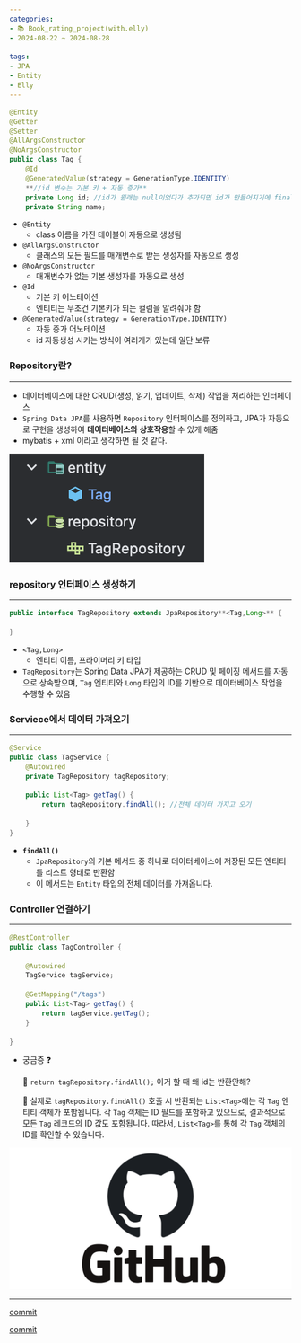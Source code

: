 ```yaml
---
categories:
- 📚 Book_rating_project(with.elly)
- 2024-08-22 ~ 2024-08-28
  
tags:
- JPA
- Entity
- Elly
---
```


```java
@Entity
@Getter
@Setter
@AllArgsConstructor
@NoArgsConstructor
public class Tag {
    @Id
    @GeneratedValue(strategy = GenerationType.IDENTITY)
    **//id 변수는 기본 키 + 자동 증가**
    private Long id; //id가 원래는 null이었다가 추가되면 id가 만들어지기에 final은 붙이지 않는다.
    private String name;
```

- `@Entity`
    - class 이름을 가진 테이블이 자동으로 생성됨
- `@AllArgsConstructor`
    - 클래스의 모든 필드를 매개변수로 받는 생성자를 자동으로 생성
- `@NoArgsConstructor`
    - 매개변수가 없는 기본 생성자를 자동으로 생성
- `@Id`
    - 기본 키 어노테이션
    - 엔티티는 무조건 기본키가 되는 컬럼을 알려줘야 함
- `@GeneratedValue(strategy = GenerationType.IDENTITY)`
    - 자동 증가 어노테이션
    - id 자동생성 시키는 방식이 여러개가 있는데 일단 보류

### Repository란?

---

- 데이터베이스에 대한 CRUD(생성, 읽기, 업데이트, 삭제) 작업을 처리하는 인터페이스
- `Spring Data JPA`를 사용하면 `Repository` 인터페이스를 정의하고, JPA가 자동으로 구현을 생성하여 **데이터베이스와 상호작용**할 수 있게 해줌
- mybatis + xml 이라고 생각하면 될 것 같다.

![스크린샷 2024-08-27 오전 12.45.33.png](/assets/img/TIL/2024-08-27/스크린샷%202024-08-27%20오전%2012.45.33.png)

### repository 인터페이스 생성하기

---

```java
public interface TagRepository extends JpaRepository**<Tag,Long>** {

}
```

- `<Tag,Long>`
    - 엔티티 이름, 프라이머리 키 타입
- `TagRepository`는 Spring Data JPA가 제공하는 CRUD 및 페이징 메서드를 자동으로 상속받으며, `Tag` 엔티티와 `Long` 타입의 ID를 기반으로 데이터베이스 작업을 수행할 수 있음

### Serviece에서 데이터 가져오기

---

```java
@Service
public class TagService {
    @Autowired
    private TagRepository tagRepository;

    public List<Tag> getTag() {
        return tagRepository.findAll(); //전체 데이터 가지고 오기

    }
}
```

- **`findAll()`**
    - `JpaRepository`의 기본 메서드 중 하나로 데이터베이스에 저장된 모든 엔티티를 리스트 형태로 반환함
    - 이 메서드는 `Entity` 타입의 전체 데이터를 가져옵니다.
    

### Controller 연결하기

---

```java
@RestController
public class TagController {

    @Autowired
    TagService tagService;

    @GetMapping("/tags")
    public List<Tag> getTag() {
        return tagService.getTag();
    }

}
```

- 궁금증 ❓
    
    🤔 `return tagRepository.findAll();` 이거 할 때 왜 id는 반환안해?
    
    🤖 실제로 `tagRepository.findAll()` 호출 시 반환되는 `List<Tag>`에는 각 `Tag` 엔티티 객체가 포함됩니다. 각 `Tag` 객체는 ID 필드를 포함하고 있으므로, 결과적으로 모든 `Tag` 레코드의 ID 값도 포함됩니다. 따라서, `List<Tag>`를 통해 각 `Tag` 객체의 ID를 확인할 수 있습니다.
    


![image.png](/assets/img/github_logo%20복사본.png)

---
[commit](https://github.com/yyujjin/book-rating-backend/commit/047a130e6681a1288300e39aa79917b3cd953dd6)

[commit](https://github.com/yyujjin/book-rating-backend/commit/67628f6d571bc480a08fd853aa37b875a703074b)